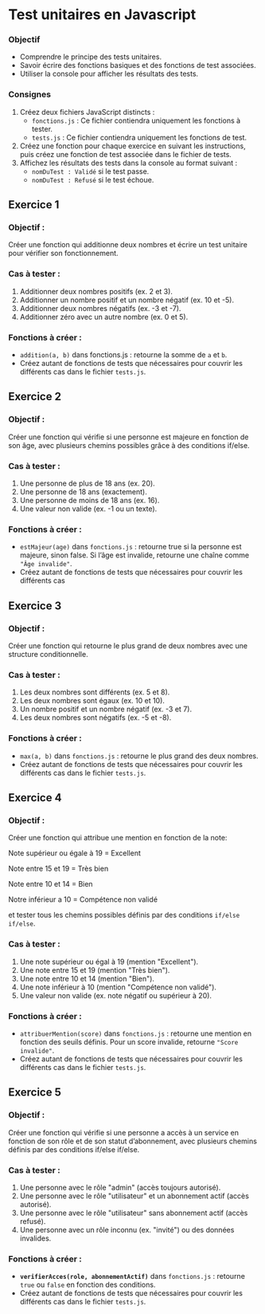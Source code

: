 # Test unitaires en Javascript

### Objectif
* Comprendre le principe des tests unitaires.
* Savoir écrire des fonctions basiques et des fonctions de test associées.
* Utiliser la console pour afficher les résultats des tests.

### Consignes
1. Créez deux fichiers JavaScript distincts :
    * `fonctions.js` : Ce fichier contiendra uniquement les fonctions à tester.
    * `tests.js` : Ce fichier contiendra uniquement les fonctions de test.
2. Créez une fonction pour chaque exercice en suivant les instructions, puis créez une fonction de test associée dans le fichier de tests.
3. Affichez les résultats des tests dans la console au format suivant :
    * `nomDuTest : Validé` si le test passe.
    * `nomDuTest : Refusé` si le test échoue.


## Exercice 1

### Objectif :
Créer une fonction qui additionne deux nombres et écrire un test unitaire pour vérifier son fonctionnement.

### Cas à tester :

1. Additionner deux nombres positifs (ex. 2 et 3).
2. Additionner un nombre positif et un nombre négatif (ex. 10 et -5).
3. Additionner deux nombres négatifs (ex. -3 et -7).
4. Additionner zéro avec un autre nombre (ex. 0 et 5).

### Fonctions à créer :

* `addition(a, b)` dans fonctions.js : retourne la somme de `a` et `b`.
* Créez autant de fonctions de tests que nécessaires pour couvrir les différents cas dans le fichier `tests.js`.

## Exercice 2

### Objectif :
Créer une fonction qui vérifie si une personne est majeure en fonction de son âge, avec plusieurs chemins possibles grâce à des conditions if/else.

### Cas à tester :

1. Une personne de plus de 18 ans (ex. 20).
2. Une personne de 18 ans (exactement).
3. Une personne de moins de 18 ans (ex. 16).
4. Une valeur non valide (ex. -1 ou un texte).


### Fonctions à créer :

* `estMajeur(age)` dans `fonctions.js` : retourne true si la personne est majeure, sinon false. Si l’âge est invalide, retourne une chaîne comme `"Âge invalide"`.
* Créez autant de fonctions de tests que nécessaires pour couvrir les différents cas

## Exercice 3

### Objectif :
Créer une fonction qui retourne le plus grand de deux nombres avec une structure conditionnelle.

### Cas à tester :

1. Les deux nombres sont différents (ex. 5 et 8).
2. Les deux nombres sont égaux (ex. 10 et 10).
3. Un nombre positif et un nombre négatif (ex. -3 et 7).
4. Les deux nombres sont négatifs (ex. -5 et -8).


### Fonctions à créer :

* `max(a, b)` dans `fonctions.js` : retourne le plus grand des deux nombres.
* Créez autant de fonctions de tests que nécessaires pour couvrir les différents cas dans le fichier `tests.js`.


## Exercice 4

### Objectif :
Créer une fonction qui attribue une mention en fonction de la note:

Note supérieur ou égale à 19 = Excellent

Note entre 15 et 19 = Très bien

Note entre 10 et 14 = Bien

Notre inférieur a 10 = Compétence non validé

et tester tous les chemins possibles définis par des conditions `if/else if/else`.

### Cas à tester :

1. Une note supérieur ou égal à 19 (mention "Excellent").
2. Une note entre 15 et 19 (mention "Très bien").
3. Une note entre 10 et 14 (mention "Bien").
4. Une note inférieur à 10 (mention "Compétence non validé").
5. Une valeur non valide (ex. note négatif ou supérieur à 20).

### Fonctions à créer :

* `attribuerMention(score)` dans `fonctions.js` : retourne une mention en fonction des seuils définis. Pour un score invalide, retourne `"Score invalide"`.
* Créez autant de fonctions de tests que nécessaires pour couvrir les différents cas dans le fichier `tests.js`.

## Exercice 5

### Objectif :

Créer une fonction qui vérifie si une personne a accès à un service en fonction de son rôle et de son statut d’abonnement, avec plusieurs chemins définis par des conditions if/else if/else.

### Cas à tester :

1. Une personne avec le rôle "admin" (accès toujours autorisé).
2. Une personne avec le rôle "utilisateur" et un abonnement actif (accès autorisé).
3. Une personne avec le rôle "utilisateur" sans abonnement actif (accès refusé).
4. Une personne avec un rôle inconnu (ex. "invité") ou des données invalides.

### Fonctions à créer :

* **`verifierAcces(role, abonnementActif)`** dans `fonctions.js` : retourne `true` ou `false` en fonction des conditions.
* Créez autant de fonctions de tests que nécessaires pour couvrir les différents cas dans le fichier `tests.js`.